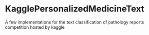 # KagglePersonalizedMedicineText
A few implementations for the text classification of pathology reports competition hosted by kaggle
